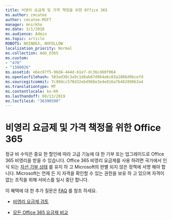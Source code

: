 ```yaml
---
title: 비영리 요금제 및 가격 책정을 위한 Office 365
ms.author: cmcatee
author: cmcatee-MSFT
manager: mnirkhe
ms.date: 3/1/2018
ms.audience: Admin
ms.topic: article
ROBOTS: NOINDEX, NOFOLLOW
localization_priority: Normal
ms.collection: Adm_O365
ms.custom:
- "478"
- "1500026"
ms.assetid: e6ec87f5-98d4-444d-b1e7-dc36cd60f064
ms.openlocfilehash: 503ed30c3a9c1d8ab67d964a6c03a1886d9bcefd
ms.sourcegitcommit: 7c90dcc570d32ebd968e3e4e816a7b482890b3a4
ms.translationtype: MT
ms.contentlocale: ko-KR
ms.lasthandoff: 08/13/2019
ms.locfileid: "36390590"
---
```

# <a name="office-365-for-nonprofit-plans-and-pricing"></a>비영리 요금제 및 가격 책정을 위한 Office 365

정규 비 수익은 중요 한 할인에 따라 고급 기능에 대 한 기부 또는 업그레이드로 Office 365 비영리을 받을 수 있습니다. Office 365 비영리 요금제를 사용 하려면 국가에서 인식 되는 [자선 기부 상태](https://go.microsoft.com/fwlink/p/?LinkID=330253) 를 유지 하 고 Microsoft의 판별 되지 않은 정책에 서명 해야 합니다. Microsoft는 언제 든 지 자격을 확인할 수 있는 권한을 보유 하 고 있으며 자격이 없는 조직을 위해 서비스를 일시 중단 합니다.
  
이 혜택에 대 한 추가 질문은 [FAQ](https://products.office.com/nonprofit/office-365-nonprofit) 를 참조 하세요.
  
- [비영리 요금제 검토](https://products.office.com/nonprofit/office-365-nonprofit-plans-and-pricing?tab=1)

- [모든 Office 365 요금제 비교](https://products.office.com/business/compare-more-office-365-for-business-plans)
